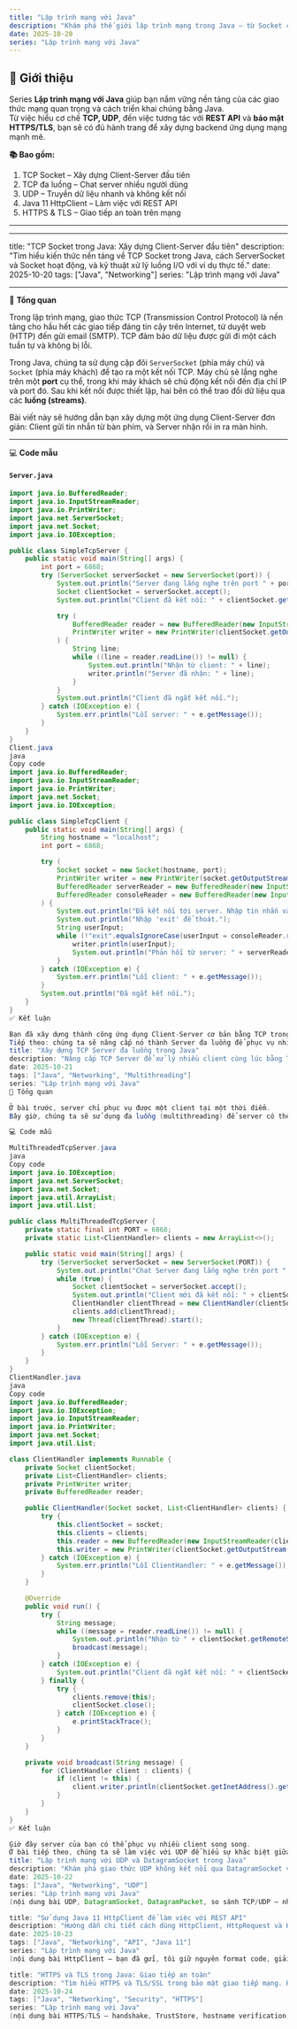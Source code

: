 ```yaml
---
title: "Lập trình mạng với Java"
description: "Khám phá thế giới lập trình mạng trong Java – từ Socket cơ bản, đa luồng, UDP đến HTTP/HTTPS và REST API. Series giúp bạn làm chủ giao tiếp mạng ở cấp độ backend."
date: 2025-10-20
series: "Lập trình mạng với Java"
---
```


## 🎯 Giới thiệu

Series **Lập trình mạng với Java** giúp bạn nắm vững nền tảng của các giao thức mạng quan trọng và cách triển khai chúng bằng Java.  
Từ việc hiểu cơ chế **TCP, UDP**, đến việc tương tác với **REST API** và **bảo mật HTTPS/TLS**, bạn sẽ có đủ hành trang để xây dựng backend ứng dụng mạng mạnh mẽ.

**📚 Bao gồm:**

1. TCP Socket – Xây dựng Client-Server đầu tiên
2. TCP đa luồng – Chat server nhiều người dùng
3. UDP – Truyền dữ liệu nhanh và không kết nối
4. Java 11 HttpClient – Làm việc với REST API
5. HTTPS & TLS – Giao tiếp an toàn trên mạng

---

---

title: "TCP Socket trong Java: Xây dựng Client-Server đầu tiên"
description: "Tìm hiểu kiến thức nền tảng về TCP Socket trong Java, cách ServerSocket và Socket hoạt động, và kỹ thuật xử lý luồng I/O với ví dụ thực tế."
date: 2025-10-20
tags: ["Java", "Networking"]
series: "Lập trình mạng với Java"

---

🧠 **Tổng quan**

Trong lập trình mạng, giao thức TCP (Transmission Control Protocol) là nền tảng cho hầu hết các giao tiếp đáng tin cậy trên Internet, từ duyệt web (HTTP) đến gửi email (SMTP). TCP đảm bảo dữ liệu được gửi đi một cách tuần tự và không bị lỗi.

Trong Java, chúng ta sử dụng cặp đôi `ServerSocket` (phía máy chủ) và `Socket` (phía máy khách) để tạo ra một kết nối TCP. Máy chủ sẽ lắng nghe trên một **port** cụ thể, trong khi máy khách sẽ chủ động kết nối đến địa chỉ IP và port đó. Sau khi kết nối được thiết lập, hai bên có thể trao đổi dữ liệu qua các **luồng (streams)**.

Bài viết này sẽ hướng dẫn bạn xây dựng một ứng dụng Client-Server đơn giản: Client gửi tin nhắn từ bàn phím, và Server nhận rồi in ra màn hình.

---

💻 **Code mẫu**

#### `Server.java`

```java
import java.io.BufferedReader;
import java.io.InputStreamReader;
import java.io.PrintWriter;
import java.net.ServerSocket;
import java.net.Socket;
import java.io.IOException;

public class SimpleTcpServer {
    public static void main(String[] args) {
        int port = 6868;
        try (ServerSocket serverSocket = new ServerSocket(port)) {
            System.out.println("Server đang lắng nghe trên port " + port);
            Socket clientSocket = serverSocket.accept();
            System.out.println("Client đã kết nối: " + clientSocket.getInetAddress().getHostAddress());

            try (
                BufferedReader reader = new BufferedReader(new InputStreamReader(clientSocket.getInputStream()));
                PrintWriter writer = new PrintWriter(clientSocket.getOutputStream(), true)
            ) {
                String line;
                while ((line = reader.readLine()) != null) {
                    System.out.println("Nhận từ client: " + line);
                    writer.println("Server đã nhận: " + line);
                }
            }
            System.out.println("Client đã ngắt kết nối.");
        } catch (IOException e) {
            System.err.println("Lỗi server: " + e.getMessage());
        }
    }
}
Client.java
java
Copy code
import java.io.BufferedReader;
import java.io.InputStreamReader;
import java.io.PrintWriter;
import java.net.Socket;
import java.io.IOException;

public class SimpleTcpClient {
    public static void main(String[] args) {
        String hostname = "localhost";
        int port = 6868;

        try (
            Socket socket = new Socket(hostname, port);
            PrintWriter writer = new PrintWriter(socket.getOutputStream(), true);
            BufferedReader serverReader = new BufferedReader(new InputStreamReader(socket.getInputStream()));
            BufferedReader consoleReader = new BufferedReader(new InputStreamReader(System.in))
        ) {
            System.out.println("Đã kết nối tới server. Nhập tin nhắn và nhấn Enter để gửi.");
            System.out.println("Nhập 'exit' để thoát.");
            String userInput;
            while (!"exit".equalsIgnoreCase(userInput = consoleReader.readLine())) {
                writer.println(userInput);
                System.out.println("Phản hồi từ server: " + serverReader.readLine());
            }
        } catch (IOException e) {
            System.err.println("Lỗi client: " + e.getMessage());
        }
        System.out.println("Đã ngắt kết nối.");
    }
}
✅ Kết luận

Bạn đã xây dựng thành công ứng dụng Client-Server cơ bản bằng TCP trong Java.
Tiếp theo: chúng ta sẽ nâng cấp nó thành Server đa luồng để phục vụ nhiều client đồng thời.
title: "Xây dựng TCP Server đa luồng trong Java"
description: "Nâng cấp TCP Server để xử lý nhiều client cùng lúc bằng Thread. Giải quyết bài toán blocking I/O hiệu quả cho ứng dụng mạng."
date: 2025-10-21
tags: ["Java", "Networking", "Multithreading"]
series: "Lập trình mạng với Java"
🧠 Tổng quan

Ở bài trước, server chỉ phục vụ được một client tại một thời điểm.
Bây giờ, chúng ta sẽ sử dụng đa luồng (multithreading) để server có thể phục vụ nhiều client cùng lúc.

💻 Code mẫu

MultiThreadedTcpServer.java
java
Copy code
import java.io.IOException;
import java.net.ServerSocket;
import java.net.Socket;
import java.util.ArrayList;
import java.util.List;

public class MultiThreadedTcpServer {
    private static final int PORT = 6868;
    private static List<ClientHandler> clients = new ArrayList<>();

    public static void main(String[] args) {
        try (ServerSocket serverSocket = new ServerSocket(PORT)) {
            System.out.println("Chat Server đang lắng nghe trên port " + PORT);
            while (true) {
                Socket clientSocket = serverSocket.accept();
                System.out.println("Client mới đã kết nối: " + clientSocket);
                ClientHandler clientThread = new ClientHandler(clientSocket, clients);
                clients.add(clientThread);
                new Thread(clientThread).start();
            }
        } catch (IOException e) {
            System.err.println("Lỗi Server: " + e.getMessage());
        }
    }
}
ClientHandler.java
java
Copy code
import java.io.BufferedReader;
import java.io.IOException;
import java.io.InputStreamReader;
import java.io.PrintWriter;
import java.net.Socket;
import java.util.List;

class ClientHandler implements Runnable {
    private Socket clientSocket;
    private List<ClientHandler> clients;
    private PrintWriter writer;
    private BufferedReader reader;

    public ClientHandler(Socket socket, List<ClientHandler> clients) {
        try {
            this.clientSocket = socket;
            this.clients = clients;
            this.reader = new BufferedReader(new InputStreamReader(clientSocket.getInputStream()));
            this.writer = new PrintWriter(clientSocket.getOutputStream(), true);
        } catch (IOException e) {
            System.err.println("Lỗi ClientHandler: " + e.getMessage());
        }
    }

    @Override
    public void run() {
        try {
            String message;
            while ((message = reader.readLine()) != null) {
                System.out.println("Nhận từ " + clientSocket.getRemoteSocketAddress() + ": " + message);
                broadcast(message);
            }
        } catch (IOException e) {
            System.out.println("Client đã ngắt kết nối: " + clientSocket.getRemoteSocketAddress());
        } finally {
            try {
                clients.remove(this);
                clientSocket.close();
            } catch (IOException e) {
                e.printStackTrace();
            }
        }
    }

    private void broadcast(String message) {
        for (ClientHandler client : clients) {
            if (client != this) {
                client.writer.println(clientSocket.getInetAddress().getHostName() + ": " + message);
            }
        }
    }
}
✅ Kết luận

Giờ đây server của bạn có thể phục vụ nhiều client song song.
Ở bài tiếp theo, chúng ta sẽ làm việc với UDP để hiểu sự khác biệt giữa TCP và UDP.
title: "Lập trình mạng với UDP và DatagramSocket trong Java"
description: "Khám phá giao thức UDP không kết nối qua DatagramSocket và DatagramPacket. So sánh sự khác biệt cốt lõi giữa UDP và TCP."
date: 2025-10-22
tags: ["Java", "Networking", "UDP"]
series: "Lập trình mạng với Java"
(nội dung bài UDP, DatagramSocket, DatagramPacket, so sánh TCP/UDP — như bạn đã gửi đầy đủ ở trên)

title: "Sử dụng Java 11 HttpClient để làm việc với REST API"
description: "Hướng dẫn chi tiết cách dùng HttpClient, HttpRequest và HttpResponse trong Java 11 để gửi GET/POST, xử lý JSON và làm việc bất đồng bộ."
date: 2025-10-23
tags: ["Java", "Networking", "API", "Java 11"]
series: "Lập trình mạng với Java"
(nội dung bài HttpClient – bạn đã gửi, tôi giữ nguyên format code, giải thích, mẹo)

title: "HTTPS và TLS trong Java: Giao tiếp an toàn"
description: "Tìm hiểu HTTPS và TLS/SSL trong bảo mật giao tiếp mạng. Hướng dẫn gửi request HTTPS bằng Java HttpClient và các lưu ý về chứng chỉ."
date: 2025-10-24
tags: ["Java", "Networking", "Security", "HTTPS"]
series: "Lập trình mạng với Java"
(nội dung bài HTTPS/TLS – handshake, TrustStore, hostname verification, kết luận)
```
